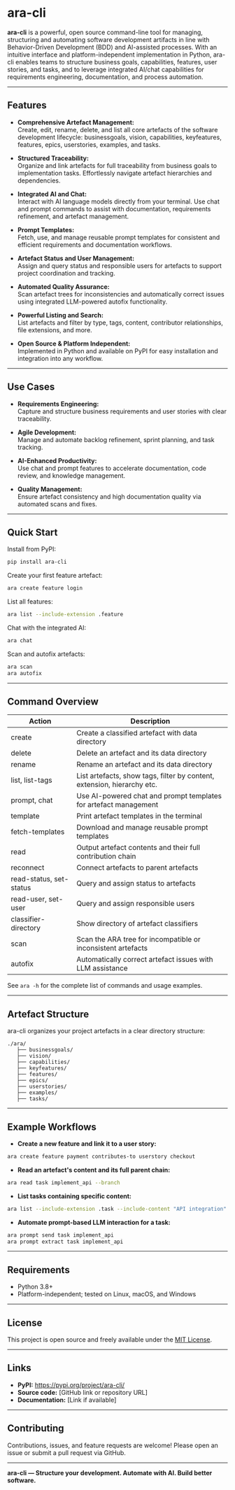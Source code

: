 # ara-cli

**ara-cli** is a powerful, open source command-line tool for managing, structuring and automating software development artifacts in line with Behavior-Driven Development (BDD) and AI-assisted processes. With an intuitive interface and platform-independent implementation in Python, ara-cli enables teams to structure business goals, capabilities, features, user stories, and tasks, and to leverage integrated AI/chat capabilities for requirements engineering, documentation, and process automation.

---

## Features

- **Comprehensive Artefact Management:**  
  Create, edit, rename, delete, and list all core artefacts of the software development lifecycle: businessgoals, vision, capabilities, keyfeatures, features, epics, userstories, examples, and tasks.

- **Structured Traceability:**  
  Organize and link artefacts for full traceability from business goals to implementation tasks. Effortlessly navigate artefact hierarchies and dependencies.

- **Integrated AI and Chat:**  
  Interact with AI language models directly from your terminal. Use chat and prompt commands to assist with documentation, requirements refinement, and artefact management.

- **Prompt Templates:**  
  Fetch, use, and manage reusable prompt templates for consistent and efficient requirements and documentation workflows.

- **Artefact Status and User Management:**  
  Assign and query status and responsible users for artefacts to support project coordination and tracking.

- **Automated Quality Assurance:**  
  Scan artefact trees for inconsistencies and automatically correct issues using integrated LLM-powered autofix functionality.

- **Powerful Listing and Search:**  
  List artefacts and filter by type, tags, content, contributor relationships, file extensions, and more.

- **Open Source & Platform Independent:**  
  Implemented in Python and available on PyPI for easy installation and integration into any workflow.

---

## Use Cases

- **Requirements Engineering:**  
  Capture and structure business requirements and user stories with clear traceability.

- **Agile Development:**  
  Manage and automate backlog refinement, sprint planning, and task tracking.

- **AI-Enhanced Productivity:**  
  Use chat and prompt features to accelerate documentation, code review, and knowledge management.

- **Quality Management:**  
  Ensure artefact consistency and high documentation quality via automated scans and fixes.

---

## Quick Start

Install from PyPI:
```bash
pip install ara-cli
````

Create your first feature artefact:

```bash
ara create feature login
```

List all features:

```bash
ara list --include-extension .feature
```

Chat with the integrated AI:

```bash
ara chat
```

Scan and autofix artefacts:

```bash
ara scan
ara autofix
```

---

## Command Overview

| Action                  | Description                                                             |
| ----------------------- | ----------------------------------------------------------------------- |
| create                  | Create a classified artefact with data directory                        |
| delete                  | Delete an artefact and its data directory                               |
| rename                  | Rename an artefact and its data directory                               |
| list, list-tags         | List artefacts, show tags, filter by content, extension, hierarchy etc. |
| prompt, chat            | Use AI-powered chat and prompt templates for artefact management        |
| template                | Print artefact templates in the terminal                                |
| fetch-templates         | Download and manage reusable prompt templates                           |
| read                    | Output artefact contents and their full contribution chain              |
| reconnect               | Connect artefacts to parent artefacts                                   |
| read-status, set-status | Query and assign status to artefacts                                    |
| read-user, set-user     | Query and assign responsible users                                      |
| classifier-directory    | Show directory of artefact classifiers                                  |
| scan                    | Scan the ARA tree for incompatible or inconsistent artefacts            |
| autofix                 | Automatically correct artefact issues with LLM assistance               |

See `ara -h` for the complete list of commands and usage examples.

---

## Artefact Structure

ara-cli organizes your project artefacts in a clear directory structure:

```
./ara/
   ├── businessgoals/
   ├── vision/
   ├── capabilities/
   ├── keyfeatures/
   ├── features/
   ├── epics/
   ├── userstories/
   ├── examples/
   ├── tasks/
```

---

## Example Workflows

- **Create a new feature and link it to a user story:**

```bash
ara create feature payment contributes-to userstory checkout
```

- **Read an artefact's content and its full parent chain:**

```bash
ara read task implement_api --branch
```

- **List tasks containing specific content:**

```bash
ara list --include-extension .task --include-content "API integration"
```

- **Automate prompt-based LLM interaction for a task:**

```bash
ara prompt send task implement_api
ara prompt extract task implement_api
```

---

## Requirements

- Python 3.8+
- Platform-independent; tested on Linux, macOS, and Windows

---

## License

This project is open source and freely available under the [MIT License](vector://vector/webapp/LICENSE).

---

## Links

- **PyPI:** https://pypi.org/project/ara-cli/
- **Source code:** \[GitHub link or repository URL\]
- **Documentation:** \[Link if available\]

---

## Contributing

Contributions, issues, and feature requests are welcome! Please open an issue or submit a pull request via GitHub.

---

**ara-cli — Structure your development. Automate with AI. Build better software.**

